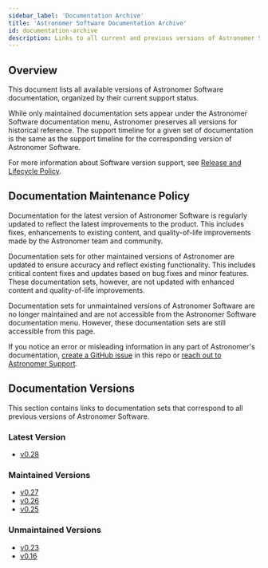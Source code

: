 ```yaml
---
sidebar_label: 'Documentation Archive'
title: 'Astronomer Software Documentation Archive'
id: documentation-archive
description: Links to all current and previous versions of Astronomer Software documentation.
---
```


<!--version-specific-->

## Overview

This document lists all available versions of Astronomer Software documentation, organized by their current support status.

While only maintained documentation sets appear under the Astronomer Software documentation menu, Astronomer preserves all versions for historical reference. The support timeline for a given set of documentation is the same as the support timeline for the corresponding version of Astronomer Software.

For more information about Software version support, see [Release and Lifecycle Policy](release-lifecycle-policy.md).

## Documentation Maintenance Policy

Documentation for the latest version of Astronomer Software is regularly updated to reflect the latest improvements to the product. This includes fixes, enhancements to existing content, and quality-of-life improvements made by the Astronomer team and community.

Documentation sets for other maintained versions of Astronomer are updated to ensure accuracy and reflect existing functionality. This includes critical content fixes and updates based on bug fixes and minor features. These documentation sets, however, are not updated with enhanced content and quality-of-life improvements.

Documentation sets for unmaintained versions of Astronomer Software are no longer maintained and are not accessible from the Astronomer Software documentation menu. However, these documentation sets are still accessible from this page.

If you notice an error or misleading information in any part of Astronomer's documentation, [create a GitHub issue](https://github.com/astronomer/docs/issues) in this repo or [reach out to Astronomer Support](https://support.astronomer.io).

## Documentation Versions

This section contains links to documentation sets that correspond to all previous versions of Astronomer Software.

### Latest Version

- [v0.28](https://docs.astronomer.io/software/overview)

### Maintained Versions

- [v0.27](https://docs.astronomer.io/software/0.27/overview)
- [v0.26](https://docs.astronomer.io/software/0.26/overview)
- [v0.25](https://docs.astronomer.io/software/0.25/overview)

### Unmaintained Versions

- [v0.23](https://docs.astronomer.io/software/0.23/overview)
- [v0.16](https://docs.astronomer.io/software/0.16/overview)
